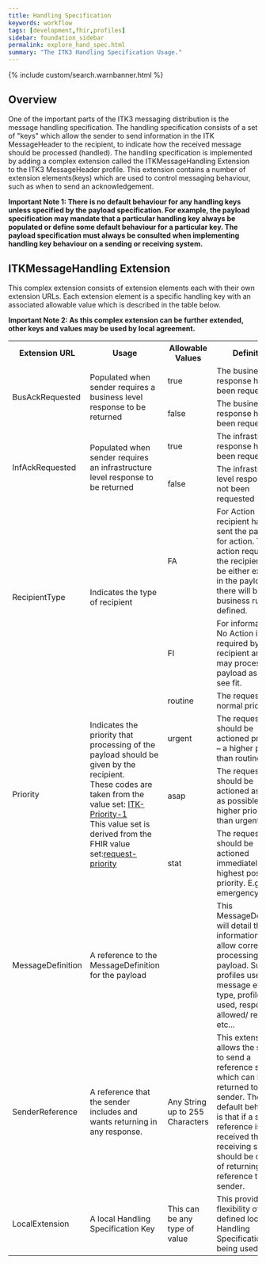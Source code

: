 ```yaml
---
title: Handling Specification
keywords: workflow
tags: [development,fhir,profiles]
sidebar: foundation_sidebar
permalink: explore_hand_spec.html
summary: "The ITK3 Handling Specification Usage."
---
```


{% include custom/search.warnbanner.html %}

## Overview ##

One of the important parts of the ITK3 messaging distribution is the message handling specification. The handling specification consists of a set of "keys" which allow the sender to send information in the ITK MessageHeader to the recipient, to indicate how the received message should be processed (handled). 
The handling specification is implemented by adding a complex extension called the ITKMessageHandling Extension to the ITK3 MessageHeader profile. This extension contains a number of extension elements(keys) which are used to control messaging behaviour, such as when to send an acknowledgement.

**Important Note 1: There is no default behaviour for any handling keys unless specified by the payload specification. For example, the payload specification may mandate that a particular handling key always be populated or define some default behaviour for a particular key. The payload specification must always be consulted when implementing handling key behaviour on a sending or receiving system.**

## ITKMessageHandling Extension ##

This complex extension consists of extension elements each with their own extension URLs. Each extension element is a specific handling key with an associated allowable value which is described in the table below. 

**Important Note 2: As this complex extension can be further extended, other keys and values may be used by local agreement.**


<table style="width:100%;max-width: 100%;">
<tr>
<th>Extension URL</th>
<th>Usage</th>
<th>Allowable Values</th>
<th>Definition</th>
</tr>

<tr>
<td rowspan="2">BusAckRequested</td>
<td rowspan="2">Populated when sender requires a business level response to be returned</td>
<td>true</td>
<td>The business level response has been requested</td>
</tr>
<tr>
<td>false</td>
<td>The business level response has not been requested</td>
</tr>

<tr>
<td rowspan="2">InfAckRequested</td>
<td rowspan="2">Populated when sender requires an infrastructure level response to be returned</td>
<td>true</td>
<td>The infrastructure response has been requested</td>
</tr>
<tr>
<td>false</td>
<td>The infrastructure level response has not been requested</td>
</tr>


<tr>
<td rowspan="2">RecipientType</td>
<td rowspan="2">Indicates the type of recipient</td>
<td>FA</td>
<td>For Action - the recipient has been sent the payload for action. The action required by the recipient will be either explicit in the payload or there will be a business rule defined.</td>  
</tr>
<tr>
<td>FI</td>
<td>For information - No Action is required by the recipient and they may process the payload as they see fit.</td>
</tr>

<tr>
<td rowspan="4">Priority</td>
<td rowspan="4">Indicates the priority that processing of the payload should be given by the recipient.<br>These codes are taken from the value set: <a href="https://fhir.nhs.uk/STU3/ValueSet/ITK-Priority-1">ITK-Priority-1</a><br>This value set is derived from the FHIR value set:<a href="http://hl7.org/fhir/ValueSet/request-priority">request-priority</a></td>
<td>routine</td>
<td>The request has normal priority</td>
</tr>
<tr>
<td>urgent</td>
<td>The request should be actioned promptly – a higher priority than routine</td>
</tr>
<tr>
<td>asap</td>
<td>The request should be actioned as soon as possible - higher priority than urgent</td>
</tr>
<tr>
<td>stat</td>
<td>The request should be actioned immediately - highest possible priority. E.g. an emergency</td>
</tr>

<tr>
<td>MessageDefinition</td>
<td>A reference to the MessageDefinition for the payload</td>
<td></td>
<td>This MessageDefinition will detail the information to allow correct processing of the payload. Such as profiles used, message event type, profiles used, responses allowed/ required etc...</td>
</tr>

<tr>
<td>SenderReference </td>
<td>A reference that the sender includes and wants returning in any response.</td>
<td>Any String up to 255 Characters  </td>
<td>This extension allows the sender to send a reference string which can be returned to the sender.  The default behaviour is that if a sender reference is received the receiving system should be capable of returning the reference to the sender.</td>
</tr>

<tr>
<td>LocalExtension</td>
<td>A local Handling Specification Key</td>
<td>This can be any type of value</td>
<td>This provides the flexibility of locally defined local Handling Specifications being used.</td>
</tr>
</table>


